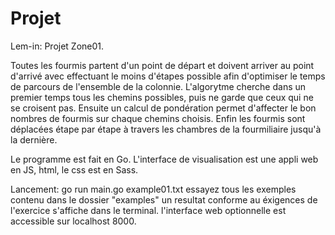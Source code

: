# Projet
Lem-in: Projet Zone01.

  Toutes les fourmis partent d'un point de départ et doivent arriver au point d'arrivé avec effectuant le moins d'étapes possible afin
d'optimiser le temps de parcours de l'ensemble de la colonnie.
L'algorytme cherche dans un premier temps tous les chemins possibles, puis ne garde que ceux qui ne se croisent pas. Ensuite un calcul de pondération permet d'affecter le bon nombres de fourmis sur chaque chemins choisis. Enfin les fourmis sont déplacées étape par étape à travers les chambres de la fourmiliaire jusqu'à la dernière.

Le programme est fait en Go. L'interface de visualisation est une appli web en JS, html, le css est en Sass.

Lancement:
  go run main.go example01.txt
  essayez tous les exemples contenu dans le dossier "examples"
  un resultat conforme au éxigences de l'exercice s'affiche dans le terminal. 
  l'interface web optionnelle est accessible sur localhost 8000.